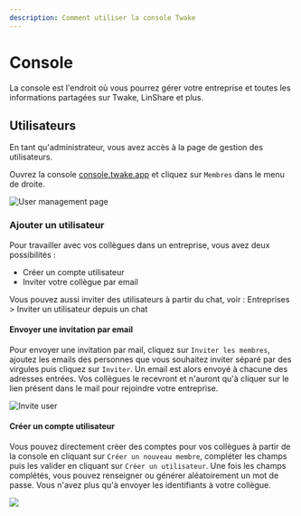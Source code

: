 ```yaml
---
description: Comment utiliser la console Twake
---
```


# Console

La console est l'endroit où vous pourrez gérer votre entreprise et toutes les informations partagées sur Twake, LinShare et plus.

<!---  Formulation pas très claire --->

## Utilisateurs

En tant qu'administrateur, vous avez accès à la page de gestion des utilisateurs.

Ouvrez la console [console.twake.app](https://console.twake.app/) et cliquez sur `Membres` dans le menu de droite.



![User management page](../assets/console-user.png)

### Ajouter un utilisateur

Pour travailler avec vos collègues dans un entreprise, vous avez deux possibilités :

* Créer un compte utilisateur
* Inviter votre collègue par email

Vous pouvez aussi inviter des utilisateurs à partir du chat, voir : Entreprises > Inviter un utilisateur depuis un chat



#### Envoyer une invitation par email

Pour envoyer une invitation par mail, cliquez sur `Inviter les membres`, ajoutez les emails des personnes que vous souhaitez inviter séparé par des virgules puis cliquez sur `Inviter`. Un email est alors envoyé à chacune des adresses entrées. Vos collègues le recevront et n'auront qu'à cliquer sur le lien présent dans le mail pour rejoindre votre entreprise.

![Invite user](../assets/inviteuser.gif)

#### Créer un compte utilisateur

Vous pouvez directement créer des comptes pour vos collègues à partir de la console en cliquant sur `Créer un nouveau membre`, compléter les champs puis les valider en cliquant sur `Créer un utilisateur`. Une fois les champs complétés, vous pouvez renseigner ou générer aléatoirement un mot de passe. Vous n'avez plus qu'à envoyer les identifiants à votre collègue.

![](../assets/createuser.gif)
